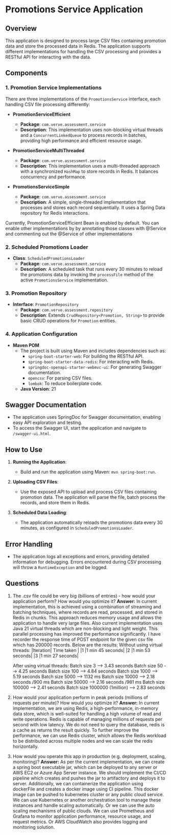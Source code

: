 
# Promotions Service Application

## Overview

This application is designed to process large CSV files containing promotion data and store the processed data in Redis. The application supports different implementations for handling the CSV processing and provides a RESTful API for interacting with the data.

## Components

### 1. Promotion Service Implementations

There are three implementations of the `PromotionsService` interface, each handling CSV file processing differently:

-   **PromotionServiceEfficient**

      -   **Package**: `com.verve.assessment.service`
      -   **Description**: This implementation uses non-blocking virtual threads and a `ConcurrentLinkedQueue` to process records in batches, providing high performance and efficient resource usage.

-   **PromotionServiceMultiThreaded**

      -   **Package**: `com.verve.assessment.service`
      -   **Description**: This implementation uses a multi-threaded approach with a synchronized `HashMap` to store records in Redis. It balances concurrency and performance.

-   **PromotionsServiceSimple**

      -   **Package**: `com.verve.assessment.service`
      -   **Description**: A simple, single-threaded implementation that processes and stores each record sequentially. It uses a Spring Data repository for Redis interactions.

Currently, PromotionServiceEfficient Bean is enabled by default. You can enable other implementations by 
by annotating those classes with @Service and commenting out the @Service of other implementations
  

### 2. Scheduled Promotions Loader

-   **Class**: `ScheduledPromotionsLoader`
      -   **Package**: `com.verve.assessment.service`
      -   **Description**: A scheduled task that runs every 30 minutes to reload the promotions data by invoking the `processFile` method of the active `PromotionsService` implementation.

### 3. Promotion Repository

-   **Interface**: `PromotionRepository`
      -   **Package**: `com.verve.assessment.repository`
      -   **Description**: Extends `CrudRepository<Promotion, String>` to provide basic CRUD operations for `Promotion` entities.


### 4. Application Configuration

-   **Maven POM**
      -   The project is built using Maven and includes dependencies such as:
            -   `spring-boot-starter-web`: For building the RESTful API.
            -   `spring-boot-starter-data-redis`: For interacting with Redis.
            -   `springdoc-openapi-starter-webmvc-ui`: For generating Swagger documentation.
            -   `opencsv`: For parsing CSV files.
            -   `lombok`: To reduce boilerplate code.
      -   **Java Version**: 21

## Swagger Documentation

-   The application uses SpringDoc for Swagger documentation, enabling easy API exploration and testing.
-   To access the Swagger UI, start the application and navigate to `/swagger-ui.html`.

## How to Use

1.  **Running the Application**:

      -   Build and run the application using Maven: `mvn spring-boot:run`.
2.  **Uploading CSV Files**:

      -   Use the exposed API to upload and process CSV files containing promotion data. The application will parse the file, batch process the records, and store them in Redis.
3.  **Scheduled Data Loading**:

      -   The application automatically reloads the promotions data every 30 minutes, as configured in `ScheduledPromotionsLoader`.

## Error Handling

-   The application logs all exceptions and errors, providing detailed information for debugging. Errors encountered during CSV processing will throw a `RuntimeException` and be logged.


## Questions

1. The .csv file could be very big (billions of entries) - how would your application
   perform? How would you optimize it?
   **Answer:**
   In current implementation, this is achieved using a combination of streaming and batching techniques, where records are read, processed, and stored in Redis in chunks. This approach reduces memory usage and allows the application to handle very large files.
   Also current implementation uses Java 21 virtual threads which are non-blocking and light weight. This parallel processing has improved the performance significantly. I have recorder the response time of POST endpoint for the given csv file which has 200000 records. Below are the results:
   Without using virtual threads:
   |Iteration| Time taken  |
   |1				|1 min 45 seconds|
   |2	     		|1 min 53 seconds|
   |3     		    |1 min 27 seconds|

   After using virtual threads:
   Batch size 3  --> 3.43 seconds
   Batch size 50  --> 4.25 seconds
   Batch size 100  --> 4.84 seconds
   Batch size 1000  --> 5.19 seconds
   Batch size 5000  --> 1132 ms
   Batch size 10000  --> 2.18 seconds /900 ms
   Batch size 50000  --> 2.16 seconds /981 ms
   Batch size 100000 --> 2.41 seconds
   Batch size 1000000 (1million) --> 2.83 seconds


2. How would your application perform in peak periods (millions of requests per
   minute)? How would you optimize it?
   **Answer:**
   In current implementation, we are using Redis, a high-performance, in-memory data store, which is well-suited for handling a high volume of read and write operations. Redis is capable of managing millions of requests per second with low latency.
   We do not need to query the database, redis is a cache as returns the result quickly.
   To further improve the performance, we can use Redis cluster, which allows the Redis workload to be distributed across multiple nodes and we can scale the redis horizontally.


3. How would you operate this app in production (e.g. deployment, scaling, monitoring)?
   **Answer:**
   As per the current implementation, we can create a spring boot executable jar, which can be deployed to any server or AWS EC2 or Azure App Server instance. We should implement the CI/CD pipeline which creates and pushes the jar to artifactory and deploys it to server.
   Additionally, we can containerize the application using dockerFile and creates a docker image using CI pipeline. This docker image can be pushed to kubernetes cluster or any public cloud service.
   We can use Kubernetes or another orchestration tool to manage these instances and handle scaling automatically. Or we can use the auto scaling mechanisms of public clouds.
   We can use Prometheus and Grafana to monitor application performance, resource usage, and request metrics. Or AWS CloudWatch also provides logging and monitoring solution. 
